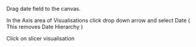 Drag date field to the canvas.

In the Axis area of Visualisations click drop down arrow and select Date ( This removes Date Hierarchy )

Click on slicer visualisation
